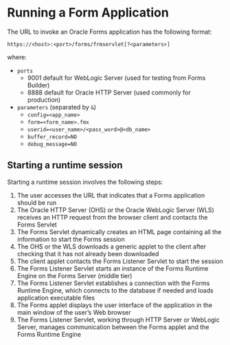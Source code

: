 # Running a Form Application

The URL to invoke an Oracle Forms application has the following format:

    https://<host>:<port>/forms/frmservlet[?<parameters>]

where:

- ```ports```
    - 9001 default for WebLogic Server (used for testing from Forms Builder)
    - 8888 default for Oracle HTTP Server (used commonly for production)
- ```parameters``` (separated by ```&```)
    - ```config=<app_name>```
    - ```form=<form_name>.fmx```
    - ```userid=<user_name>/<pass_word>@<db_name>```
    - ```buffer_record=NO```
    - ```debug_message=NO```

## Starting a runtime session

Starting a runtime session involves the following steps:
1. The user accesses the URL that indicates that a Forms application should be run
2. The Oracle HTTP Server (OHS) or the Oracle WebLogic Server (WLS) receives an HTTP request from the browser client and contacts the Forms Servlet
3. The Forms Servlet dynamically creates an HTML page containing all the information to start the Forms session
4. The OHS or the WLS downloads a generic applet to the client after checking that it has not already been downloaded
5. The client applet contacts the Forms Listener Servlet to start the session
6. The Forms Listener Servlet starts an instance of the Forms Runtime Engine on the Forms Server (middle tier)
7. The Forms Listener Servlet establishes a connection with the Forms Runtime Engine, which connects to the database if needed and loads application executable files
8. The Forms applet displays the user interface of the application in the main window of the user’s Web browser
9. The Forms Listener Servlet, working through HTTP Server or WebLogic Server, manages communication between the Forms applet and the Forms Runtime Engine